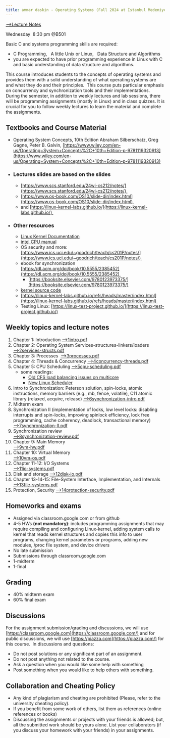 ```yaml
---
title: ammar daskin - Operating Systems (Fall 2024 at Istanbul Medeniyet University)
---
```


[⟶Lecture Notes](#weekly-topics-and-lecture-notes)



Wednesday  8:30 pm @B501

Basic C and systems programming skills are required: 
*   C Programming,   A little Unix or Linux,   Data Structure and Algorithms    
*  you are expected to have prior programming experience in Linux with C and basic understanding of data structure and algorithms. 

This course introduces students to the concepts of operating systems and provides them with a solid understanding of what operating systems are and what they do and their principles.  This course puts particular emphasis on concurrency and synchronization tools and their implementations.  During the semester, in addition to weekly lectures and lab sessions, there will be programming assignments (mostly in Linux) and in class quizzes. It is crucial for you to follow weekly lectures to learn the material and complete the assignments. 

## Textbooks and Course Material

*   Operating System Concepts, 10th Edition Abraham Silberschatz, Greg Gagne, Peter B. Galvin, [https://www.wiley.com/en-us/Operating+System+Concepts%2C+10th+Edition-p-9781119320913](https://www.wiley.com/en-us/Operating+System+Concepts%2C+10th+Edition-p-9781119320913)
    
* ### Lectures slides are based on the slides 
    
    *   [https://www.scs.stanford.edu/24wi-cs212/notes/](https://www.scs.stanford.edu/24wi-cs212/notes/)         
    *   [https://www.os-book.com/OS10/slide-dir/index.html](https://www.os-book.com/OS10/slide-dir/index.html)         
    *   and [https://linux-kernel-labs.github.io/](https://linux-kernel-labs.github.io/) 
* ### Other resources
    *   [Linux Kernel Documentation](https://www.kernel.org/doc/html/latest/)         
    *   [intel CPU manual](https://www.intel.com/content/www/us/en/developer/articles/technical/intel-sdm.html)         
    *   OS security and more: [https://www.ics.uci.edu/~goodrich/teach/cs201P/notes/](https://www.ics.uci.edu/~goodrich/teach/cs201P/notes/)         
    *   ebook for synchronization [https://dl.acm.org/doi/book/10.5555/2385452](https://dl.acm.org/doi/book/10.5555/2385452)         
        *   [https://booksite.elsevier.com/9780123973375/](https://booksite.elsevier.com/9780123973375/)            
    *   [kernel source code](https://elixir.bootlin.com/linux/latest/source/kernel)        
    *   [https://linux-kernel-labs.github.io/refs/heads/master/index.html](https://linux-kernel-labs.github.io/refs/heads/master/index.html)         
    *   Testing Linux: [https://linux-test-project.github.io/](https://linux-test-project.github.io/)
        
## Weekly topics and lecture notes
1. Chapter 1: Introduction  [⟶1intro.pdf](lectures/1intro.pdf) 
2. Chapter 2: Operating System Services-structures-linkers/loaders  [⟶2services-structs.pdf](lectures/2services-structs.pdf) 
3. Chapter 3: Processes     [⟶3processes.pdf](lectures/3processes.pdf) 
4. Chapter 4: Threads & Concurrency   [⟶4concurrency-threads.pdf](lectures/4concurrency-threads.pdf)   
5. Chapter 5: CPU Scheduling    [⟶5cpu-scheduling.pdf](lectures/5cpu-scheduling.pdf) 
   - some readings: 
     - [Old CFS load balancing issues on multicore](https://people.ece.ubc.ca/sasha/papers/eurosys16-final29.pdf)
     - [New Linux Scheduler](https://docs.kernel.org/scheduler/sched-eevdf.html)
6. Intro to Synchronization: Peterson solution, spin-locks, atomic instructions, memory barriers (e.g., mb, fence, volatile), C11 atomic library (relaxed, acquire, release) 
    [⟶6synchronization-intro.pdf](lectures/6synchronization-intro.pdf) 
7.  Midterm exam 
8.  Synchronization II (implementation of locks, low level locks: disabling interrupts and spin-locks, improving spinlock efficiency, lock free programming, cache coherency, deadlock, transactional memory)    
    [⟶7synchronization-II.pdf](lectures/7synchronization-II.pdf)  
9.  Synchronization review  
    [⟶8synchronization-review.pdf](lectures/8synchronization-review.pdf)  
10.  Chapter 9: Main Memory  
    [⟶9vm-hw.pdf](lectures/9vm-hw.pdf)  
11.  Chapter 10: Virtual Memory    
    [⟶10vm-os.pdf](lectures/10vm-os.pdf) 
12.  Chapter 11-12: I/O Systems   
    [⟶11io-systems.pdf](lectures/11io-systems.pdf) 
13. Disk and storage
    [⟶12disk-io.pdf](lectures/12disk-io.pdf)   
14.  Chapter 13-14-15: File-System Interface, Implementation, and Internals    
    [⟶13file-systems.pdf](lectures/13file-systems.pdf)   
15.  Protection, Security
    [⟶14protection-security.pdf](lectures/14protection-security.pdf)  
    

## Homeworks and exams
*   Assigned via classroom.google.com or from github    
*   4-5 HWs **(not mandatory)**: includes programming assignments that may require compiling and configuring Linux-kernel, adding system calls to kernel that reads kernel structures and copies this info to user programs, changing kernel parameters or programs, adding new modules, /proc file system, and device drivers    
*   No late submission    
*   Submissions through classroom.google.com
*   1-midterm    
*   1-final
  
## Grading      
*   40% midterm exam    
*   60% final exam
    
## Discussions
For the assignment submission/grading and discussions, we will use [https://classroom.google.com](https://classroom.google.com/) and for public discussions, we will use [https://piazza.com](https://piazza.com/) for this course.  In discussions and questions:

*   Do not post solutions or any significant part of an assignment.    
*   Do not post anything not related to the course.    
*   Ask a question when you would like some help with something    
*   Post something when you would like to help others with something.
    

## Collaboration and Cheating Policy
*   Any kind of plagiarism and cheating are prohibited (Please, refer to the university cheating policy).    
*   If you benefit from some work of others, list them as references (online references or books)     
*   Discussing the assignments or projects with your friends is allowed; but, all the submitted work should be yours alone. List your collaborators (if you discuss your homework with your friends) in your assignments.